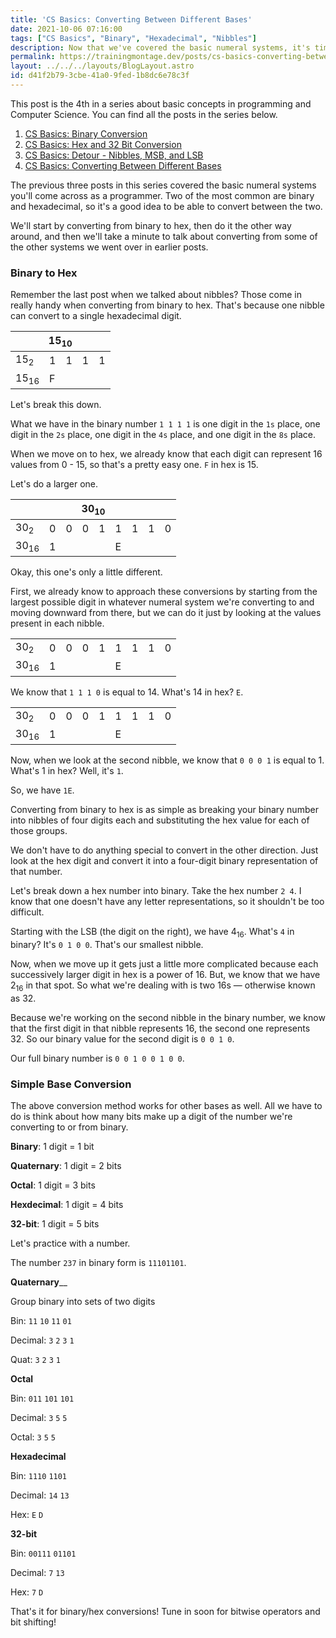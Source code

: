 ```yaml
---
title: 'CS Basics: Converting Between Different Bases'
date: 2021-10-06 07:16:00
tags: ["CS Basics", "Binary", "Hexadecimal", "Nibbles"]
description: Now that we've covered the basic numeral systems, it's time to learn how to convert from one to another.
permalink: https://trainingmontage.dev/posts/cs-basics-converting-between-binary-and-hexadecimal/
layout: ../../../layouts/BlogLayout.astro
id: d41f2b79-3cbe-41a0-9fed-1b8dc6e78c3f
---
```


<div class="toc">
  <div class="flow">
    <p>
      This post is the 4th in a series about basic concepts in programming and Computer Science. You can find all the posts in the series below.
    </p>
    <ol>
      <li>
        <a href="/posts/cs-basics-binary-conversion">CS Basics: Binary Conversion</a>
      </li>
      <li>
        <a href="/posts/cs-basics-hex-and-32-bit-conversion">CS Basics: Hex and 32 Bit Conversion</a>
      </li>
      <li>
        <a href="/posts/cs-basics-detour--nibbles-msb-and-lsb">CS Basics: Detour - Nibbles, MSB, and LSB</a>
      </li>
      <li>
        <a href="/posts/cs-basics-converting-between-different-bases">CS Basics: Converting Between Different Bases</a>
      </li>
    </ol>
  </div>
</div>

The previous three posts in this series covered the basic numeral systems you'll come across as a programmer. Two of the most common are binary and hexadecimal, so it's a good idea to be able to convert between the two.

We'll start by converting from binary to hex, then do it the other way around, and then we'll take a minute to talk about converting from some of the other systems we went over in earlier posts.

### Binary to Hex

Remember the last post when we talked about nibbles? Those come in really handy when converting from binary to hex. That's because one nibble can convert to a single hexadecimal digit.


<table>
<thead>
  <tr>
    <th colspan="5" scope="col">
      15<sub>10</sub>
    </th>
  </tr>
</thead>
  <tr>
    <td>15<sub>2</sub></td>
    <td>1</td>
    <td>1</td>
    <td>1</td>
    <td>1</td>
  </tr>
  <tr>
    <td>15<sub>16</sub></td>
    <td colspan="4">F</td>
  </tr>
</table>

Let's break this down.

What we have in the binary number `1 1 1 1` is one digit in the `1s` place, one digit in the `2s` place, one digit in the `4s` place, and one digit in the `8s` place.

When we move on to hex, we already know that each digit can represent 16 values from 0 - 15, so that's a pretty easy one. `F` in hex is 15.

Let's do a larger one.

<table>
  <colgroup>
    <col>
    <col span="4">
    <col span="4">
  </colgroup>
  <thead>
    <tr>
      <th colspan="9" scope="col">30<sub>10</sub></th>
    </tr>
  </thead>
  <tr>
    <td>30<sub>2</sub></td>
      <td>0</td>
      <td>0</td>
      <td>0</td>
      <td>1</td>
      <td>1</td>
      <td>1</td>
      <td>1</td>
      <td>0</td>
  </tr>
  <tr>
    <td>30<sub>16</sub></td>
    <td colspan="4">1</td>
    <td colspan="4">E</td>
  </tr>
</table>

Okay, this one's only a little different.

First, we already know to approach these conversions by starting from the largest possible digit in whatever numeral system we're converting to and moving downward from there, but we can do it just by looking at the values present in each nibble.

<table>
  <tr>
    <td>30<sub>2</sub></td>
      <td>0</td>
      <td>0</td>
      <td>0</td>
      <td>1</td>
      <td class="table-highlight">1</td>
      <td class="table-highlight">1</td>
      <td class="table-highlight">1</td>
      <td class="table-highlight">0</td>
  </tr>
  <tr>
    <td>30<sub>16</sub></td>
    <td colspan="4">1</td>
    <td colspan="4">E</td>
  </tr>
</table>

We know that `1 1 1 0` is equal to 14. What's 14 in hex? `E`.

<table>
  <tr>
    <td>30<sub>2</sub></td>
      <td class="table-highlight">0</td>
      <td class="table-highlight">0</td>
      <td class="table-highlight">0</td>
      <td class="table-highlight">1</td>
      <td>1</td>
      <td>1</td>
      <td>1</td>
      <td>0</td>
  </tr>
  <tr>
    <td>30<sub>16</sub></td>
    <td colspan="4">1</td>
    <td colspan="4">E</td>
  </tr>
</table>

Now, when we look at the second nibble, we know that `0 0 0 1` is equal to 1. What's 1 in hex? Well, it's `1`.

So, we have `1E`.

Converting from binary to hex is as simple as breaking your binary number into nibbles of four digits each and substituting the hex value for each of those groups.

We don't have to do anything special to convert in the other direction. Just look at the hex digit and convert it into a four-digit binary representation of that number.

Let's break down a hex number into binary. Take the hex number `2 4`. I know that one doesn't have any letter representations, so it shouldn't be too difficult.

Starting with the LSB (the digit on the right), we have 4<sub>16</sub>. What's `4` in binary? It's `0 1 0 0`. That's our smallest nibble.

Now, when we move up it gets just a little more complicated because each successively larger digit in hex is a power of 16. But, we know that we have 2<sub>16</sub> in that spot. So what we're dealing with is two 16s — otherwise known as 32. 

Because we're working on the second nibble in the binary number, we know that the first digit in that nibble represents 16, the second one represents 32. So our binary value for the second digit is `0 0 1 0`.

Our full binary number is `0 0 1 0 0 1 0 0`.

### Simple Base Conversion

The above conversion method works for other bases as well. All we have to do is think about how many bits make up a digit of the number we're converting to or from binary.

__Binary__: 1 digit = 1 bit

__Quaternary__: 1 digit = 2 bits

__Octal__: 1 digit = 3 bits

__Hexdecimal__: 1 digit = 4 bits

__32-bit__: 1 digit = 5 bits

Let's practice with a number.

The number `237` in binary form is `11101101`.

__Quaternary____

Group binary into sets of two digits

Bin: `11` `10` `11` `01`

Decimal: `3` `2` `3` `1`

Quat: `3` `2` `3` `1`

__Octal__

Bin: `011` `101` `101`

Decimal: `3` `5` `5`

Octal: `3` `5` `5`

__Hexadecimal__

Bin: `1110` `1101`

Decimal: `14` `13`

Hex: `E` `D`

__32-bit__

Bin: `00111` `01101`

Decimal: `7` `13`

Hex: `7` `D`

That's it for binary/hex conversions! Tune in soon for bitwise operators and bit shifting!